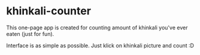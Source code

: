 # khinkali-counter

This one-page app is created for counting amount of khinkali you've ever eaten (just for fun).

Interface is as simple as possible. Just klick on khinkali picture and count :D

